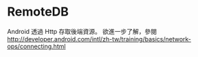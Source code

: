 # RemoteDB
Android 透過 Http 存取後端資源。
欲進一步了解，參閱 http://developer.android.com/intl/zh-tw/training/basics/network-ops/connecting.html
